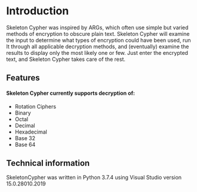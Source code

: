 # Introduction

Skeleton Cypher was inspired by ARGs, which often use simple but varied methods of encryption to obscure plain text. Skeleton Cypher will examine the input to determine what types of encryption could have been used, run It through all applicable decryption methods, and (eventually) examine the results to display only the most likely one or few. Just enter the encrypted text, and Skeleton Cypher takes care of the rest.

## Features

#### Skeleton Cypher currently supports decryption of:
* Rotation Ciphers
* Binary
* Octal
* Decimal
* Hexadecimal
* Base 32
* Base 64

## Technical information

SkeletonCypher was written in Python 3.7.4 using Visual Studio version 15.0.28010.2019

